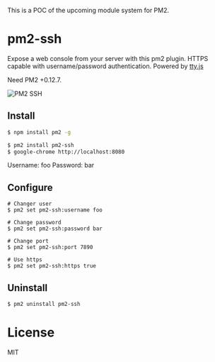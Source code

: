 
This is a POC of the upcoming module system for PM2.

# pm2-ssh

Expose a web console from your server with this pm2 plugin. HTTPS capable with username/password authentication. Powered by [tty.js](https://github.com/chjj/tty.js/)

Need PM2 +0.12.7.

![PM2 SSH](https://github.com/pm2-hive/pm2-ssh/raw/master/preview.png)

## Install

```bash
$ npm install pm2 -g

$ pm2 install pm2-ssh
$ google-chrome http://localhost:8080
```

Username: foo
Password: bar

## Configure

```
# Changer user
$ pm2 set pm2-ssh:username foo

# Change password
$ pm2 set pm2-ssh:password bar

# Change port
$ pm2 set pm2-ssh:port 7890

# Use https
$ pm2 set pm2-ssh:https true
```

## Uninstall

```bash
$ pm2 uninstall pm2-ssh
```

# License

MIT
